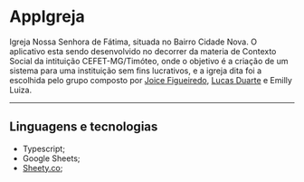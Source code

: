 
<h1>AppIgreja</h1>

<p>
  
Igreja Nossa Senhora de Fátima, situada no Bairro Cidade Nova. O aplicativo esta sendo desenvolvido no decorrer da materia de Contexto Social da intituição CEFET-MG/Timóteo, onde o objetivo é a criação de um sistema para uma instituição sem fins lucrativos, e a igreja dita foi a escolhida pelo grupo composto por [Joice Figueiredo](https://github.com/JoyFigueiredo), [Lucas Duarte](https://github.com/LucasODuarte) e Emilly Luiza.

</p>

---

<h2>Linguagens e tecnologias</h2>
<p>

- Typescript;
- Google Sheets;
- [Sheety.co](https://sheety.co/);
  
</p>
